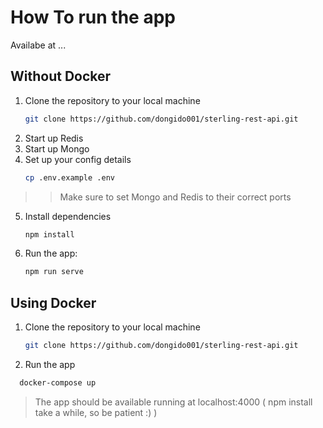 # How To run the app

Availabe at ...

## Without Docker

1. Clone the repository to your local machine
    ```sh
    git clone https://github.com/dongido001/sterling-rest-api.git
    ```
2. Start up Redis
3. Start up Mongo
4. Set up your config details 
    ```sh
    cp .env.example .env
    ```
>> Make sure to set Mongo and Redis to their correct ports
5. Install dependencies
    ```sh
    npm install
    ```
6. Run the app:
    ```sh
    npm run serve
    ```

## Using Docker

1. Clone the repository to your local machine
    ```sh
    git clone https://github.com/dongido001/sterling-rest-api.git
    ```
2. Run the app
```sh
  docker-compose up
```

> The app should be available running at localhost:4000
( npm install take a while, so be patient :) )
